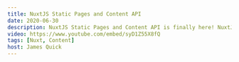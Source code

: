 ```yaml
---
title: NuxtJS Static Pages and Content API
date: 2020-06-30
description: NuxtJS Static Pages and Content API is finally here! NuxtJS just released a brand new version full of awesome features for building static pages, working with content like Markdown files, and lots more.
video: https://www.youtube.com/embed/syD1Z55X8fQ
tags: [Nuxt, Content]
host: James Quick
---
```

